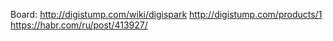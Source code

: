 Board:
http://digistump.com/wiki/digispark
http://digistump.com/products/1
https://habr.com/ru/post/413927/
